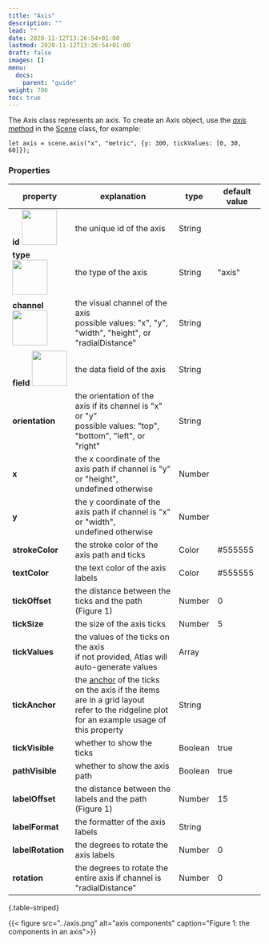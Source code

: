 ```yaml
---
title: "Axis"
description: ""
lead: ""
date: 2020-11-12T13:26:54+01:00
lastmod: 2020-11-12T13:26:54+01:00
draft: false
images: []
menu:
  docs:
    parent: "guide"
weight: 700
toc: true
---
```


The Axis class represents an axis. To create an Axis object, use the [_axis_ method](../../group/scene/#methods-create-guides) in the [Scene](../../group/scene/) class, for example:

    let axis = scene.axis("x", "metric", {y: 300, tickValues: [0, 30, 60]});

### Properties
| property |  explanation   | type | default value |
| --- | --- | --- | --- |
|**id** <img width="70px" src="../../readonly.png">| the unique id of the axis | String |  | 
|**type** <img width="70px" src="../../readonly.png"> | the type of the axis | String | "axis" | 
|**channel** <img width="70px" src="../../readonly.png">| the visual channel of the axis<br>possible values: "x", "y", "width", "height", or "radialDistance" | String | | 
|**field** <img width="70px" src="../../readonly.png">| the data field of the axis | String | | 
|**orientation**| the orientation of the axis if its channel is "x" or "y"<br>possible values: "top", "bottom", "left", or "right" | String | | 
|**x**| the x coordinate of the axis path if channel is "y" or "height",<br>undefined otherwise | Number | | 
|**y**| the y coordinate of the axis path if channel is "x" or "width",<br>undefined otherwise| Number | | 
|**strokeColor** | the stroke color of the axis path and ticks | Color | #555555 | 
|**textColor**| the text color of the axis labels | Color | #555555 | 
|**tickOffset**| the distance between the ticks and the path (Figure 1) | Number | 0 | 
|**tickSize**| the size of the axis ticks| Number | 5 | 
|**tickValues** | the values of the ticks on the axis<br>if not provided, Atlas will auto-generate values | Array | | 
|**tickAnchor** | the [anchor](../../global/constants/#anchor) of the ticks on the axis if the items are in a grid layout<br>refer to the ridgeline plot for an example usage of this property | String | | 
|**tickVisible**| whether to show the ticks | Boolean | true |
|**pathVisible**| whether to show the axis path | Boolean | true |
|**labelOffset**| the distance between the labels and the path (Figure 1) | Number | 15 | 
|**labelFormat**| the formatter of the axis labels | String |  | 
|**labelRotation**| the degrees to rotate the axis labels | Number | 0 | 
|**rotation**| the degrees to rotate the entire axis if channel is "radialDistance" | Number | 0 | 
{.table-striped}

{{< figure src="../axis.png" alt="axis components" caption="Figure 1: the components in an axis">}}